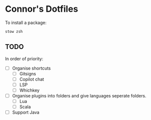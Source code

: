 # Connor's Dotfiles

To install a package:
```bash
stow zsh
```

## TODO
In order of priority:
- [ ] Organise shortcuts
    - [ ] Gitsigns
    - [ ] Copilot chat
    - [ ] LSP
    - [ ] Whichkey
- [ ] Organise plugins into folders and give languages seperate folders.
    - [ ] Lua
    - [ ] Scala
- [ ] Support Java
